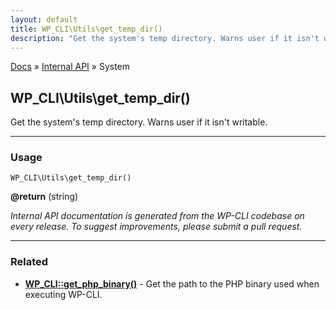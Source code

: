 ```yaml
---
layout: default
title: WP_CLI\Utils\get_temp_dir()
description: "Get the system's temp directory. Warns user if it isn't writable."
---
```


<a href="/docs/">Docs</a> &raquo; <a href="/docs/internal-api/">Internal API</a> &raquo; System

## WP_CLI\Utils\get_temp_dir()

Get the system's temp directory. Warns user if it isn't writable.

***

### Usage

    WP_CLI\Utils\get_temp_dir()

<div>
<strong>@return</strong> (string) <br />
</div>


*Internal API documentation is generated from the WP-CLI codebase on every release. To suggest improvements, please submit a pull request.*


***

### Related

<ul>



<li><strong><a href="/docs/internal-api/wp-cli-get-php-binary/">WP_CLI::get_php_binary()</a></strong> - Get the path to the PHP binary used when executing WP-CLI.</li>



</ul>


